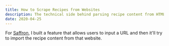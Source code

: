 ```yaml
---
title: How to Scrape Recipes from Websites
description: The technical side behind parsing recipe content from HTML
date: 2020-04-25
---
```


For [Saffron](http://mysaffronapp.com/), I built a feature that allows users to input a URL and then it'll try to import the recipe content from that website.

